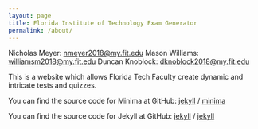 ```yaml
---
layout: page
title: Florida Institute of Technology Exam Generator
permalink: /about/
---
```


Nicholas Meyer: nmeyer2018@my.fit.edu
Mason Williams: williamsm2018@my.fit.edu
Duncan Knoblock: dknoblock2018@my.fit.edu

This is a website which allows Florida Tech Faculty create dynamic and intricate tests and quizzes.

You can find the source code for Minima at GitHub:
[jekyll][jekyll-organization] /
[minima](https://github.com/jekyll/minima)

You can find the source code for Jekyll at GitHub:
[jekyll][jekyll-organization] /
[jekyll](https://github.com/jekyll/jekyll)


[jekyll-organization]: https://github.com/jekyll
